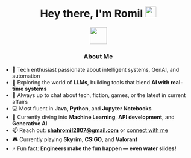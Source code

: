 <h1 align="center">Hey there, I'm Romil <img src="https://github.com/TheDudeThatCode/TheDudeThatCode/blob/master/Assets/Hi.gif" width="29px"></h1>

<p align="center">
  <img src="https://github.com/TheDudeThatCode/TheDudeThatCode/blob/master/Assets/Developer.gif" width="45px"> 
</p>

<h3 align="center">About Me</h3>

- 🚀 Tech enthusiast passionate about intelligent systems, GenAI, and automation  
- 🧠 Exploring the world of **LLMs**, building tools that blend **AI with real-time systems**  
- 💬 Always up to chat about tech, fiction, games, or the latest in current affairs  
- 💻 Most fluent in **Java**, **Python**, and **Jupyter Notebooks**  
- 🌱 Currently diving into **Machine Learning**, **API development**, and **Generative AI**  
- 📫 Reach out: **shahromil2807@gmail.com** or [connect with me](#contact)  
- 🎮 Currently playing **Skyrim**, **CS:GO**, and **Valorant**  
- ⚡ Fun fact: **Engineers make the fun happen — even water slides!**  

<br>
